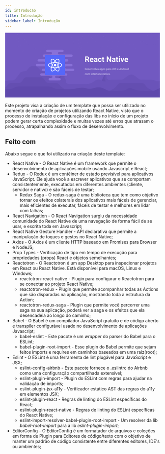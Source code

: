 ```yaml
---
id: introducao
title: Introdução
sidebar_label: Introdução
---
```


![React Native](assets/ambiente-react-native/header.png)

Este projeto visa a criação de um template que possa ser utilizado no momento de criação de projetos utilizando React Native, visto que o processo de instalação e configuração das libs no início de um projeto podem gerar certa complexidade e muitas vezes até erros que atrasam o processo, atrapalhando assim o fluxo de desenvolvimento.

## Feito com

Abaixo segue o que foi utilizado na criação deste template:

- React Native - O React Native é um framework que permite o desenvolvimento de aplicações mobile usando Javascript e React;
- Redux - O Redux é um contêiner de estado previsível para aplicativos JavaScript. Ele ajuda você a escrever aplicativos que se comportam consistentemente, executados em diferentes ambientes (cliente, servidor e nativo) e são fáceis de testar;
  - Redux Saga - O redux-saga é uma biblioteca que tem como objetivo tornar os efeitos colaterais dos aplicativos mais fáceis de gerenciar, mais eficientes de executar, fáceis de testar e melhores em lidar com falhas;
- React Navigation - O React Navigation surgiu da necessidade comunidade do React Native de uma navegação de forma fácil de se usar, e escrita toda em Javascript;
- React Native Gesture Handler - API declarativa que permite a manipulação de toques e gestos no React Native;
- Axios - O Axios é um cliente HTTP baseado em Promises para Browser e NodeJS;
- Prop Types - Verificação de tipo em tempo de execução para propriedades (props) React e objetos semelhantes;
- Reactotron - O Reactotron é um app Desktop para inspecionar projetos em React ou React Native. Está disponível para macOS, Linux e Windows;
  - reactotron-react-native - Plugin para configurar o Reactotron para se conectar ao projeto React Native;
  - reactotron-redux - Plugin que permite acompanhar todas as Actions que são disparadas na aplicação, mostrando toda a estrutura da Action;
  - reactotron-redux-saga - Plugin que permite você percorrer uma saga na sua aplicação, poderá ver a saga e os efeitos que ela desencadeia ao longo do caminho;
- Babel - O Babel é um compilador JavaScript gratuito e de código aberto e transpiler configurável usado no desenvolvimento de aplicações Javascript;
  - babel-eslint - Este pacote é um _wrapper_ do parser do Babel para o ESLint;
  - babel-plugin-root-import - Esse plugin do Babel permite que sejam feitos imports e requires em caminhos baseados em uma raiz(root);
- Eslint - O ESLint é uma ferramenta de lint plugável para JavaScript e JSX;
  - eslint-config-airbnb - Este pacote fornece o .eslintrc do Airbnb como uma configuração compartilhada extensível;
  - eslint-plugin-import - Plugin do ESLint com regras para ajudar na validação de imports;
  - eslint-plugin-jsx-a11y - Verificador estático AST das regras do a11y em elementos JSX;
  - eslint-plugin-react - Regras de linting do ESLint específicas do React;
  - eslint-plugin-react-native - Regras de linting do ESLint específicas do React Native;
  - eslint-import-resolver-babel-plugin-root-import - Um resolver da lib _babel-root-import_ para a lib _eslint-plugin-import_;
- EditorConfig - O EditorConfig é um formatador de arquivos e coleções em forma de Plugin para Editores de código/texto com o objetivo de manter um padrão de código consistente entre diferentes editores, IDE's ou ambientes;